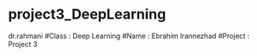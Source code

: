 # project3_DeepLearning
dr.rahmani
#Class : Deep Learning 
#Name : Ebrahim Irannezhad 
#Project : Project 3
